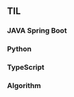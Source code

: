 ## TIL  


  
 
### JAVA Spring Boot
  
### Python    
   
### TypeScript     

### Algorithm
           
### 
    
 
 
